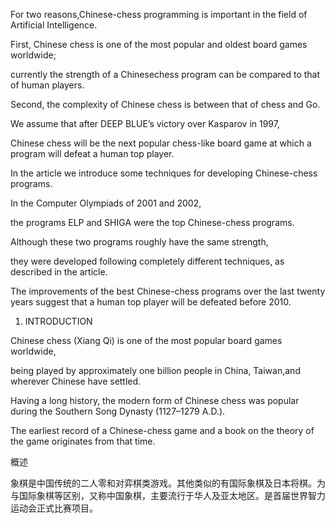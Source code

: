 For two reasons,Chinese-chess programming is important in the field of Artificial Intelligence.

First, Chinese chess is one of the most popular and oldest board games worldwide;

currently the strength of a Chinesechess program can be compared to that of human players.

Second, the complexity of Chinese chess is between that of chess and Go.

We assume that after DEEP BLUE’s victory over Kasparov in 1997,

Chinese chess will be the next popular chess-like board game at which a program will defeat a human top player.

In the article we introduce some techniques for developing Chinese-chess programs.

In the Computer Olympiads of 2001 and 2002,

the programs ELP and SHIGA were the top Chinese-chess programs.

Although these two programs roughly have the same strength,

they were developed following completely different techniques, as described in the article.

The improvements of the best Chinese-chess programs over the last twenty years suggest that a human top player will be defeated before 2010.

1. INTRODUCTION

Chinese chess (Xiang Qi) is one of the most popular board games worldwide,

being played by approximately one billion people in China, Taiwan,and wherever Chinese have settled.

Having a long history, the modern form of Chinese chess was popular during the Southern Song Dynasty (1127–1279 A.D.).

The earliest record of a Chinese-chess game and a book on the theory of the game originates from that time.

概述

象棋是中国传统的二人零和对弈棋类游戏。其他类似的有国际象棋及日本将棋。为与国际象棋等区别，又称中国象棋，主要流行于华人及亚太地区。是首届世界智力运动会正式比赛项目。